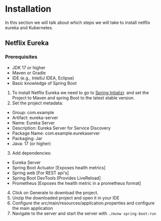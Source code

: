 # Installation

In this section we will talk about which steps we will take to install netflix eureka and Kubernetes.

## Netflix Eureka

### Prerequisites
* JDK 17 or higher
* Maven or Gradle
* IDE (e.g., IntelliJ IDEA, Eclipse)
* Basic knowledge of Spring Boot

1. To install Netflix Eureka we need to go to [Spring Intializr](https://start.spring.io/). and set the Project to Maven and spring Boot to the latest stable version.
2. Set the project metadata:
* Group: com.example
* Artifact: eureka-server
* Name: Eureka Server
* Description: Eureka Server for Service Discovery
* Package Name: com.example.eurekaserver
* Packaging: Jar
* Java: 17 (or higher)
3. Add dependencies:
* Eureka Server
* Spring Boot Actuator [Exposes health metrics]
* Spring web [For REST api's]
* Spring Boot DevTools [Provides LiveReload]
* Prometheus [Exposes the health metric in a prometheus format]
4. Click on Generate to download the project.
5. Unzip the downloaded project and open it in your IDE
6. Configure the src/main/resources/application.properties and configure the main application
7. Navigate to the server and start the server with ``` ./mvnw spring-boot:run ```